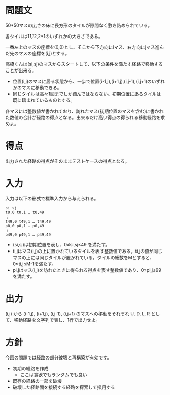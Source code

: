 # 問題文

50*50マスの広さの床に長方形のタイルが隙間なく敷き詰められている。

各タイルは1*1,1*2,2*1のいずれかの大きさである。

一番左上のマスの座標を(0,0)とし、そこから下方向にiマス、右方向にjマス進んだ先のマスの座標を(i,j)とする。

高橋くんは(si,sj)のマスからスタートして、以下の条件を満たす経路で移動することが出来る。

- 位置(i,j)のマスに居る状態から、一歩で位置(i-1,j),(i+1,j),(i,j-1),(i,j+1)のいずれかのマスに移動できる。
- 同じタイルは高々1回までしか踏んではならない。初期位置にあるタイルは既に踏まれているものとする。

各マスには整数値が書かれており、訪れたマス(初期位置のマスを含む)に書かれた数値の合計が経路の得点となる。出来るだけ高い得点の得られる移動経路を求めよ。


# 得点

出力された経路の得点がそのままテストケースの得点となる。


# 入力

入力は以下の形式で標準入力から与えられる。

```
si sj
t0,0 t0,1 … t0,49
⋮
t49,0 t49,1 … t49,49
p0,0 p0,1 … p0,49
⋮
p49,0 p49,1 … p49,49
```

- (si,sj)は初期位置を表し、0≤si,sj≤49 を満たす。
- ti,jはマス(i,j)の上に置かれているタイルを表す整数値である。ti,jの値が同じマスの上には同じタイルが置かれている。タイルの総数をMとすると、0≤ti,j≤M-1を満たす。
- pi,jはマス(i,j)を訪れたときに得られる得点を表す整数値であり、0≤pi,j≤99を満たす。

# 出力

(i,j) から (i-1,j), (i+1,j), (i,j-1), (i,j+1) のマスへの移動をそれぞれ U, D, L, R として、移動経路を文字列で表し、1行で出力せよ。


# 方針

今回の問題では経路の部分破壊と再構築が有効です。

- 初期の経路を作成
  - ここは貪欲でもランダムでも良い
- 既存の経路の一部を破壊
- 破壊した経路間を接続する経路を探索して採用する